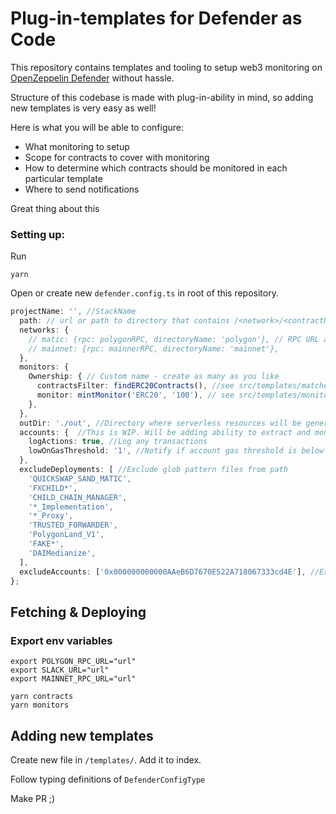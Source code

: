 # Plug-in-templates for Defender as Code

This repository contains templates and tooling to setup web3 monitoring on [OpenZeppelin Defender](https://defender.openzeppelin.com) without hassle.

Structure of this codebase is made with plug-in-ability in mind, so adding new templates is very easy as well!

Here is what you will be able to configure:

- What monitoring to setup
- Scope for contracts to cover with monitoring
- How to determine which contracts should be monitored in each particular template
- Where to send notifications

Great thing about this

### Setting up:

Run

```
yarn
```

Open or create new `defender.config.ts` in root of this repository.

```ts
projectName: '', //StackName
  path: // url or path to directory that contains /<network>/<contractName>.json. File must contain {abi, address} properties.
  networks: {
    // matic: {rpc: polygonRPC, directoryName: 'polygon'}, // RPC URL and directory names in path ^^
    // mainnet: {rpc: mainnerRPC, directoryName: 'mainnet'},
  },
  monitors: {
    Ownership: { // Custom name - create as many as you like
      contractsFilter: findERC20Contracts(), //see src/templates/matchers for availible matchers
      monitor: mintMonitor('ERC20', '100'), // see src/templates/monitors for availbile monitors.
    },
  },
  outDir: './out', //Directory where serverless resources will be generated.
  accounts: {  //This is WIP. Will be adding ability to extract and monitor for all priv. accounts soon
    logActions: true, //Log any transactions
    lowOnGasThreshold: '1', //Notify if account gas threshold is below set value
  },
  excludeDeployments: [ //Exclude glob pattern files from path
    'QUICKSWAP_SAND_MATIC',
    'FXCHILD*',
    'CHILD_CHAIN_MANAGER',
    '*_Implementation',
    '*_Proxy',
    'TRUSTED_FORWARDER',
    'PolygonLand_V1',
    'FAKE*',
    'DAIMedianize',
  ],
  excludeAccounts: ['0x000000000000AAeB6D7670E522A718067333cd4E'], //Exclude accounts from all monitoring
};
```

## Fetching & Deploying

### Export env variables

```
export POLYGON_RPC_URL="url"
export SLACK_URL="url"
export MAINNET_RPC_URL="url"

```

```
yarn contracts
yarn monitors
```

## Adding new templates

Create new file in `/templates/`. Add it to index.

Follow typing definitions of `DefenderConfigType`

Make PR ;)
